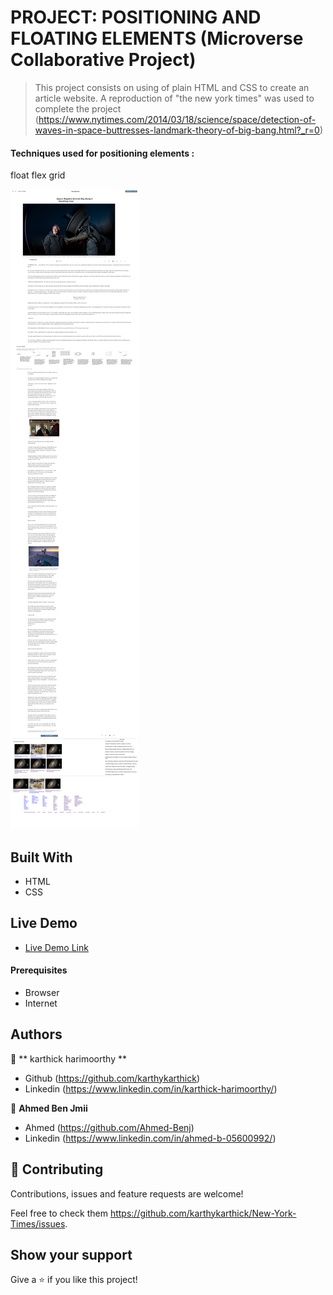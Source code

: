 # PROJECT: POSITIONING AND FLOATING ELEMENTS (Microverse Collaborative Project)

> This project consists on using of plain HTML and CSS to create an article website.
> A reproduction of "the new york times" was used to complete the project (https://www.nytimes.com/2014/03/18/science/space/detection-of-waves-in-space-buttresses-landmark-theory-of-big-bang.html?_r=0)

#### Techniques used for positioning elements : 

float
flex
grid

![screenshot](./src/ny-times_webpage.png)

## Built With

- HTML
- CSS

## Live Demo
- [Live Demo Link](https://raw.githack.com/karthykarthick/New-York-Times/tree/development)

#### Prerequisites
- Browser
- Internet
## Authors

👤 ** karthick harimoorthy **



- Github (https://github.com/karthykarthick)
- Linkedin (https://www.linkedin.com/in/karthick-harimoorthy/)


👤 **Ahmed Ben Jmii**

* Ahmed (https://github.com/Ahmed-Benj)
* Linkedin (https://www.linkedin.com/in/ahmed-b-05600992/)

## 🤝 Contributing

Contributions, issues and feature requests are welcome!

Feel free to check them https://github.com/karthykarthick/New-York-Times/issues.

## Show your support

Give a ⭐️ if you like this project!
